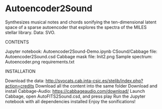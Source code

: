 # Autoencoder2Sound
Synthesizes musical notes and chords sonifying the ten-dimensional latent space of a sparse autoencoder that explores the spectra of the MILES stellar library. Data: SVO.

CONTENTS

Jupyter notebook: Autoencoder2Sound-Demo.ipynb
CSound/Cabbage file: Autoencoder2Sound.csd
Cabbage mask file: Init2.png
Sample spectrum: Autoencoder.png
requirements.txt

INSTALLATION

Download the data: http://svocats.cab.inta-csic.es/stelib/index.php?action=credits
Download all the content into the same folder
Download and install Cabbage-Audio: https://cabbageaudio.com/download/
Launch Cabbage, open AutoFITS2Sound.csd, and press play
Run the Jupyter notebook with all dependencies installed
Enjoy the sonifications!
